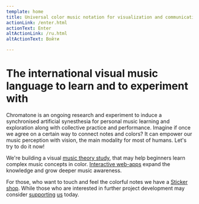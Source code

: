 ```yaml
---
template: home
title: Universal color music notation for visualization and communication
actionLink: /enter.html
actionText: Enter
altActionLink: /ru.html
altActionText: Войти

---
```


<svg-flower />

# The international visual music language to learn and to experiment with

Chromatone is an ongoing research and experiment to induce a synchronised artificial synesthesia for personal music learning and exploration along with collective practice and performance. Imagine if once we agree on a certain way to connect notes and colors? It can empower our music perception with vision, the main modality for most of humans. Let's try to do it now!

We're building a visual [music theory study](./theory/index.md), that may help beginners learn complex music concepts in color. [Interactive web-apps](./apps/index.md) expand the knowledge and grow deeper music awareness. 

For those, who want to touch and feel the colorful notes we have a [Sticker shop](./prints/index.md). While those who are interested in further project development may consider [supporting](./support/index.md) [us](contact/author/index.md) today.

